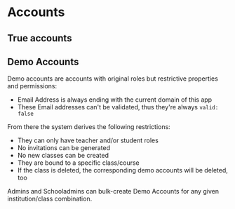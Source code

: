 # Accounts

## True accounts

## Demo Accounts

Demo accounts are accounts with original roles but restrictive properties and permissions:

- Email Address is always ending with the current domain of this app
- These Email addresses can't be validated, thus they're always `valid: false`

From there the system derives the following restrictions:

- They can only have teacher and/or student roles
- No invitations can be generated
- No new classes can be created
- They are bound to a specific class/course
- If the class is deleted, the corresponding demo accounts will be deleted, too

Admins and Schooladmins can bulk-create Demo Accounts for any given institution/class combination.
